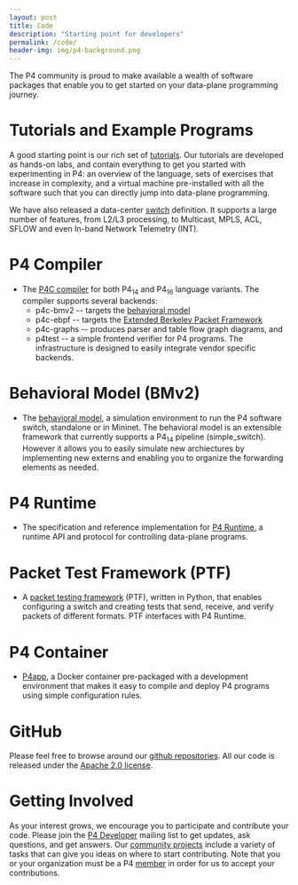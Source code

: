 ```yaml
---
layout: post
title: Code
description: "Starting point for developers"
permalink: /code/
header-img: img/p4-background.png
---
```


The P4 community is proud to make available a wealth of software
packages that enable you to get started on your data-plane programming
journey.

# Tutorials and Example Programs

A good starting point is our rich set of <a
href="https://github.com/p4lang/tutorials">tutorials</a>. Our
tutorials are developed as hands-on labs, and contain everything to
get you started with experimenting in P4: an overview of the language,
sets of exercises that increase in complexity, and a virtual machine
pre-installed with all the software such that you can directly jump
into data-plane programming.

We have also released a data-center <a
href="https://github.com/p4lang/switch">switch</a> definition. It
supports a large number of features, from L2/L3 processing, to
Multicast, MPLS, ACL, SFLOW and even In-band Network Telemetry (INT).

# P4 Compiler

- The <a href="https://github.com/p4lang/p4c">P4C compiler</a> for both
    P4<sub>14</sub> and P4<sub>16</sub> language variants. The
    compiler supports several backends:
   - p4c-bmv2 -- targets the
        <a href="https://github.com/p4lang/behavioral-model">behavioral
          model</a>
   - p4c-ebpf -- targets
    the <a href="https://en.wikipedia.org/wiki/Berkeley_Packet_Filter">Extended
          Berkeley Packet Framework</a>
   - p4c-graphs -- produces parser and table flow graph
        diagrams, and
   - p4test -- a simple frontend verifier for P4 programs.
    The infrastructure is designed to easily integrate vendor specific
    backends.

# Behavioral Model (BMv2)

- The <a href="https://github.com/p4lang/behavioral-model">behavioral
    model</a>, a simulation environment to run the P4 software switch,
    standalone or in Mininet. The behavioral model is an extensible
    framework that currently supports a P4<sub>14</sub> pipeline
    (simple_switch). However it allows you to easily simulate
    new archiectures by implementing new externs and enabling you to
    organize the forwarding elements as needed.

# P4 Runtime

- The specification and reference implementation
    for <a href="https://github.com/p4lang/PI">P4 Runtime</a>, a runtime API
    and protocol for controlling data-plane programs.

# Packet Test Framework (PTF)

- A <a href="https://github.com/p4lang/ptf">packet testing
    framework</a> (PTF), written in Python, that enables configuring a
    switch and creating tests that send, receive, and verify packets
    of different formats. PTF interfaces with P4 Runtime.

# P4 Container

- <a href="https://github.com/p4lang/p4app">P4app</a>, a Docker
    container pre-packaged with a development environment that makes
    it easy to compile and deploy P4 programs using simple
    configuration rules.

# GitHub

Please feel free to browse around our <a
href="https://github.com/p4lang">github repositories</a>. All our code
is released under the <a
href="https://www.apache.org/licenses/LICENSE-2.0">Apache 2.0
license</a>.

# Getting Involved

As your interest grows, we encourage you to participate and contribute
your code. Please join the <a
href="http://lists.p4.org/mailman/listinfo/p4-dev_lists.p4.org">P4
Developer</a> mailing list to get updates, ask questions, and get
answers.  Our <a href="projects.html">community projects</a> include a
variety of tasks that can give you ideas on where to start
contributing. Note that you or your organization must be a P4
[member](/join-us/) in order for us to accept your contributions.